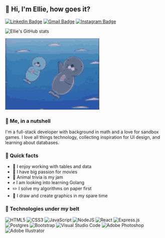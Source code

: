 ## 👋 Hi, I'm Ellie, how goes it?

[![Linkedin Badge](https://img.shields.io/badge/-LinkedIn-blue?style=flat-square&logo=Linkedin&logoColor=white&link=https://www.linkedin.com/in/eleonora-hwang/)](https://www.linkedin.com/in/eleonora-hwang/)
[![Gmail Badge](https://img.shields.io/badge/-Gmail-d14836?style=flat-square&logo=Gmail&logoColor=white&link=mailto:eleosart@gmail.com)](mailto:eleosart@gmail.com)
[![Instagram Badge](https://img.shields.io/badge/-Instagram-purple?style=flat-square&logo=instagram&logoColor=white&link=https://www.instagram.com/gohomeellie/)](https://www.instagram.com/gohomeellie/)

![Ellie's GitHub stats](https://github-readme-stats.vercel.app/api?username=ellie-hwang&show_icons=true&theme=nightowl&hide=stars,contribs&custom_title=Ellie%20Hwang%27s%20GitHub%20Stats)

<img src="images/bonobono.gif" width="300">

### :cake: Me, in a nutshell
I'm a full-stack developer with background in math and a love for sandbox games. I love all things technology, collecting inspiration for UI design, and learning about databases.

### :fax: Quick facts
- :pencil: I enjoy working with tables and data
- :movie_camera: I have big passion for movies
- :frog: Animal trivia is my jam
- :fist: I am looking into learning Golang
- :pencil2: I solve my algorithms on paper first
- :carousel_horse: I draw and create graphics in my spare time

### :wrench: Technologies under my belt
![HTML5](https://img.shields.io/badge/html5-%23E34F26.svg?style=for-the-badge&logo=html5&logoColor=white)
![CSS3](https://img.shields.io/badge/css3-%231572B6.svg?style=for-the-badge&logo=css3&logoColor=white)
![JavaScript](https://img.shields.io/badge/javascript-%23323330.svg?style=for-the-badge&logo=javascript&logoColor=%23F7DF1E)
![NodeJS](https://img.shields.io/badge/node.js-6DA55F?style=for-the-badge&logo=node.js&logoColor=white)
![React](https://img.shields.io/badge/react-%2320232a.svg?style=for-the-badge&logo=react&logoColor=%2361DAFB)
![Express.js](https://img.shields.io/badge/express.js-%23404d59.svg?style=for-the-badge&logo=express&logoColor=%2361DAFB)
![Postgres](https://img.shields.io/badge/postgres-%23316192.svg?style=for-the-badge&logo=postgresql&logoColor=white)
![Bootstrap](https://img.shields.io/badge/bootstrap-%23563D7C.svg?style=for-the-badge&logo=bootstrap&logoColor=white)
![Visual Studio Code](https://img.shields.io/badge/Visual%20Studio%20Code-0078d7.svg?style=for-the-badge&logo=visual-studio-code&logoColor=white)
![Adobe Photoshop](https://img.shields.io/badge/adobe%20photoshop-%2331A8FF.svg?style=for-the-badge&logo=adobe%20photoshop&logoColor=white)
![Adobe Illustrator](https://img.shields.io/badge/adobe%20illustrator-%23FF9A00.svg?style=for-the-badge&logo=adobe%20illustrator&logoColor=white)
